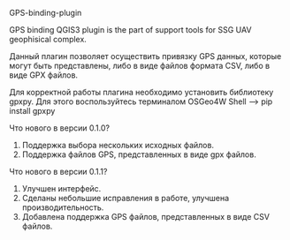 GPS-binding-plugin

GPS binding QGIS3 plugin is the part of support tools for SSG UAV geophisical complex.

Данный плагин позволяет осуществить привязку GPS данных, которые могут быть представлены, либо в виде файлов формата CSV, либо в виде GPX файлов. 

Для корректной работы плагина необходимо установить библиотеку gpxpy. Для этого воспользуйтесь терминалом OSGeo4W Shell --> pip install gpxpy



Что нового в версии 0.1.0?
1. Поддержка выбора нескольких исходных файлов.
2. Поддержка файлов GPS, представленных в виде gpx файлов.

Что нового в версии 0.1.1?
1. Улучшен интерфейс.
2. Сделаны небольшие исправления в работе, улучшена производительность.
3. Добавлена поддержка GPS файлов, представленных в виде CSV файлов.